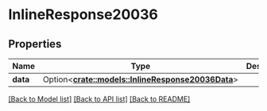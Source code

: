 # InlineResponse20036

## Properties

Name | Type | Description | Notes
------------ | ------------- | ------------- | -------------
**data** | Option<[**crate::models::InlineResponse20036Data**](inline_response_200_36_data.md)> |  | [optional]

[[Back to Model list]](../README.md#documentation-for-models) [[Back to API list]](../README.md#documentation-for-api-endpoints) [[Back to README]](../README.md)


